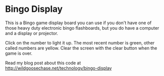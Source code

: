 # Bingo Display

This is a Bingo game display board you can use if you don't have one of those heavy duty electronic bingo flashboards, but you do have a computer and a display or projector. 

Click on the number to light it up.  The most recent number is green, other called numbers are yellow.  Clear the screen with the clear button when the game is over. 

Read my blog post about this code at http://wildgoosechase.net/technology/bingo-display